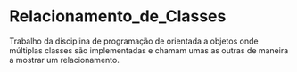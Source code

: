 # Relacionamento_de_Classes
Trabalho da disciplina de programação de orientada a objetos onde múltiplas classes são implementadas e chamam umas as outras de maneira a mostrar um relacionamento.

